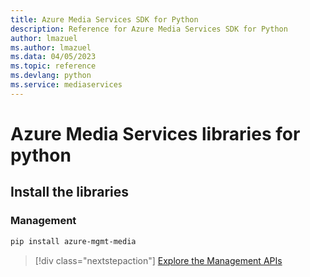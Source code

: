 ```yaml
---
title: Azure Media Services SDK for Python
description: Reference for Azure Media Services SDK for Python
author: lmazuel
ms.author: lmazuel
ms.data: 04/05/2023
ms.topic: reference
ms.devlang: python
ms.service: mediaservices
---
```

# Azure Media Services libraries for python

## Install the libraries


### Management

```bash
pip install azure-mgmt-media
```
> [!div class="nextstepaction"]
> [Explore the Management APIs](/python/api/overview/azure/mediaservices/management)